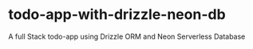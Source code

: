 # todo-app-with-drizzle-neon-db
A full Stack todo-app using Drizzle ORM and Neon Serverless Database
